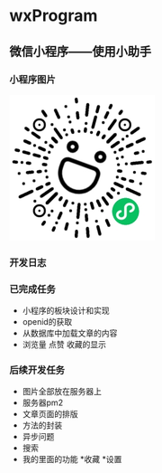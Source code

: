 # wxProgram
微信小程序——使用小助手
---
### 小程序图片
![小程序二维码](./image/xcx.jpg)
### 开发日志
### 已完成任务
* 小程序的板块设计和实现
* openid的获取
* 从数据库中加载文章的内容
* 浏览量 点赞 收藏的显示
### 后续开发任务
* 图片全部放在服务器上
* 服务器pm2
* 文章页面的排版
* 方法的封装
* 异步问题
* 搜索
* 我的里面的功能
  *收藏
  *设置